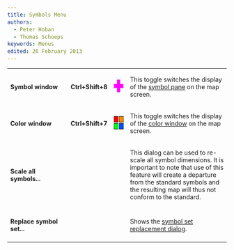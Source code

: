 ```yaml
---
title: Symbols Menu
authors:
  - Peter Hoban
  - Thomas Schoeps
keywords: Menus
edited: 26 February 2013
---
```


<table><tr><td width="160"><h4>Symbol window</h4></td><td width="10"><h4>Ctrl+Shift+8</h4></td><td width="40"><img class="small" src="../mapper-images/symbols.png" width="32" height="32" border="0" alt="" /></td><td width="300">
<p>This toggle switches the display of the <a href="symbol_dock_widget.md">symbol pane</a> on the map screen.</p>
</td></tr>

<tr><td><h4>Color window</h4></td><td><h4>Ctrl+Shift+7</h4></td><td><img class="small" src="../mapper-images/colors.png" width="32" height="32" border="0" alt="" /></td><td>
<p>This toggle switches the display of the <a href="color_dock_widget.md">color window</a> on the map screen.</p>
</td></tr>

<tr><td><h4>Scale all symbols...</h4></td><td><h4> </h4></td><td></td><td>
<p>This dialog can be used to re-scale all symbol dimensions. It is important to note that use of this feature will create a departure from the standard symbols and the resulting map will thus not conform to the standard.</p>
</td></tr>

<tr><td><h4>Replace symbol set...</h4></td><td><h4> </h4></td><td></td><td>
<p>Shows the <a href="symbol_replace_dialog.md">symbol set replacement dialog</a>.</p>
</td></tr>

</table>

